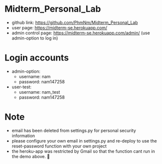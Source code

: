 # Midterm_Personal_Lab
+ github link: https://github.com/PhmNm/Midterm_Personal_Lab
+ user page: https://midterm-se.herokuapp.com/
+ admin control page: https://midterm-se.herokuapp.com/admin/ (use admin-option to log in)
# Login accounts
+ admin-option:
  + username: nam
  + password: nam147258
+ user-test:
  + username: nam_test
  + password: nam147258
# Note
+ email has been deleted from settings.py for personal security information
+ please configure your own email in settings.py and re-deploy to use the reset-password function with your own project
+ the heroku-app was restricted by Gmail so that the function cant run in the demo above. 🐧
